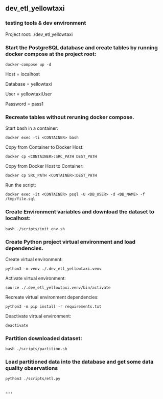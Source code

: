 ## dev_etl_yellowtaxi
### testing tools &amp; dev environment



Project root: ./dev_etl_yellowtaxi

### Start the PostgreSQL database and create tables by running docker compose at the project root:

```
docker-compose up -d
```

Host = localhost

Database = yellowtaxi

User = yellowtaxiUser

Password = pass1

### Recreate tables without reruning docker compose.
Start bash in a container:
```
docker exec -ti <CONTAINER> bash
```
Copy from Container to Docker Host:
```
docker cp <CONTAINER>:SRC_PATH DEST_PATH
```
Copy from Docker Host to Container:
```
docker cp SRC_PATH <CONTAINER>:DEST_PATH
```
Run the script:
```
docker exec -it <CONTAINER> psql -U <DB_USER> -d <DB_NAME> -f /tmp/file.sql
```

### Create Environment variables and download the dataset to localhost:

```
bash ./scripts/init_env.sh
```
      
### Create Python project virtual environment and load dependencies.

Create virtual environment:

```
python3 -m venv ./.dev_etl_yellowtaxi.venv
```

Activate virtual environment:

```
source ./.dev_etl_yellowtaxi.venv/bin/activate
```

Recreate virtual environment dependencies:

```
python3 -m pip install -r requirements.txt
```


Deactivate virtual environment:
```
deactivate
```

### Partition downloaded dataset:
```
bash ./scripts/partition.sh
```
      
### Load partitioned data into the database and get some data quality observations
```
python3 ./scripts/etl.py
```

### ....
